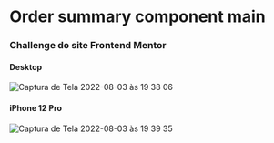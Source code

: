 # Order summary component main

### Challenge do site Frontend Mentor

#### Desktop
![Captura de Tela 2022-08-03 às 19 38 06](https://user-images.githubusercontent.com/99209300/182724773-83fa796f-a0af-45b6-897d-1cc71d7164fc.png)

#### iPhone 12 Pro
![Captura de Tela 2022-08-03 às 19 39 35](https://user-images.githubusercontent.com/99209300/182724939-a1bb88c9-c096-4dda-a3e6-cf48da59b4c5.png)
